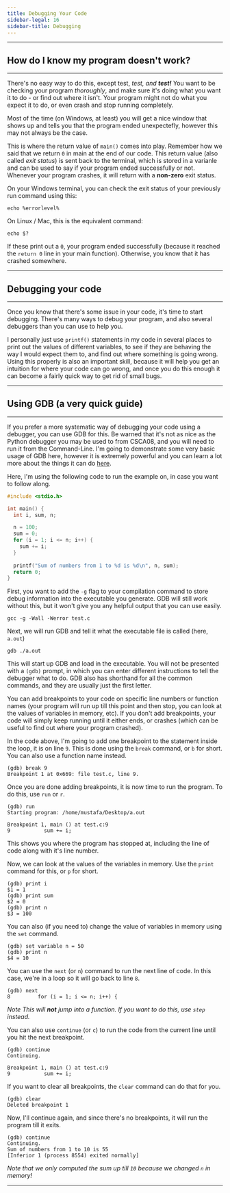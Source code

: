 ```yaml
---
title: Debugging Your Code
sidebar-legal: 16
sidebar-title: Debugging
---
```


---
## How do I know my program doesn't work?
---
There's no easy way to do this, except test, *test, and  **test!*** You want to be checking your program *thoroughly*, and make sure it's doing what you want it to do - or find out where it isn't. Your program might not do what you expect it to do, or even crash and stop running completely.

Most of the time (on Windows, at least) you will get a nice window that shows up and tells you that the program ended unexpectefly, however this may not always be the case. 

This is where the return value of `main()` comes into play. Remember how we said that we return `0` in main at the end of our code. This return value (also called *exit status*) is sent back to the terminal, which is stored in a varianle and can be used to say if your program ended successfully or not. Whenever your program crashes, it will return with a **non-zero** exit status. 

On your Windows terminal, you can check the exit status of your previously run command using this:
```
echo %errorlevel%
```

On Linux / Mac, this is the equivalent command:
```
echo $?
```
If these print out a `0`, your program ended successfully (because it reached the `return 0` line in your main function). Otherwise, you know that it has crashed somewhere.

---
## Debugging your code
---

Once you know that there's some issue in your code, it's time to start debugging. There's many ways to debug your program, and also several debuggers than you can use to help you. 

I personally just use `printf()` statements in my code in several places to print out the values of different variables,
to see if they are behaving the way I would expect them to, and find out where something is going wrong. Using this properly is also an important skill, because it will help you get an intuition for where your code can go wrong, and once you do this enough it can become a fairly quick way to get rid of small bugs.

---
## Using GDB (a very quick guide)
---

If you prefer a more systematic way of debugging your code using a debugger, you can use GDB for this. Be warned that it's not as nice as the Python debugger you may be used to from CSCA08, and you will need to run it from the Command-Line. I'm going to demonstrate some very basic usage of GDB here, however it is extremely powerful and you can learn a lot more about the things it can do [here](http://www.yolinux.com/TUTORIALS/GDB-Commands.html).


Here, I'm using the following code to run the example on, in case you want to follow along.
```c
#include <stdio.h>

int main() {
  int i, sum, n;

  n = 100;
  sum = 0;
  for (i = 1; i <= n; i++) {
    sum += i;
  }
  
  printf("Sum of numbers from 1 to %d is %d\n", n, sum);
  return 0;
}
```

First, you want to add the `-g` flag to your compilation command to store debug information into the executable you generate. GDB will still work without this, but it won't give you any helpful output that you can use easily.


```
gcc -g -Wall -Werror test.c
```

Next, we will run GDB and tell it what the executable file is called (here, `a.out`)
```
gdb ./a.out
```

This will start up GDB and load in the executable. You will not be presented with a `(gdb)` prompt, in which you can enter different instructions to tell the debugger what to do. GDB also has shorthand for all the common commands, and they are usually just the first letter.

You can add breakpoints to your code on specific line numbers or function names (your program will run up till this point and then stop, you can look at the values of variables in memory, etc). If you don't add breakpoints, your code will simply keep running until it either ends, or crashes (which can be useful to find out where your program crashed). 

In the code above, I'm going to add one breakpoint to the statement inside the loop, it is on line `9`. This is done using the `break` command, or `b` for short. You can also use a function name instead.
```
(gdb) break 9
Breakpoint 1 at 0x669: file test.c, line 9.
```
Once you are done adding breakpoints, it is now time to run the program. To do this, use `run` or `r`.
```
(gdb) run
Starting program: /home/mustafa/Desktop/a.out 

Breakpoint 1, main () at test.c:9
9           sum += i;
```
This shows you where the program has stopped at, including the line of code  along with it's line number.

Now, we can look at the values of the variables in memory. Use the `print` command for this, or `p` for short.
```
(gdb) print i
$1 = 1
(gdb) print sum
$2 = 0
(gdb) print n
$3 = 100
```
You can also (if you need to) change the value of variables in memory using the `set` command.
```
(gdb) set variable n = 50
(gdb) print n
$4 = 10
```
You can use the `next` (or `n`) command to run the next line of code.  In this case, we're in a loop so it will go back to line `8`.
```
(gdb) next
8         for (i = 1; i <= n; i++) {
```
*Note This will **not** jump into a function. If you want to do this, use `step` instead.*

You can also use `continue` (or `c`) to run the code from the current line until you hit the next breakpoint.
```
(gdb) continue
Continuing.

Breakpoint 1, main () at test.c:9
9           sum += i;
```

If you want to clear all breakpoints, the `clear` command can do that for you.
```
(gdb) clear
Deleted breakpoint 1
```
Now, I'll continue again, and since there's no breakpoints, it will run the program till it exits.
```
(gdb) continue
Continuing.
Sum of numbers from 1 to 10 is 55
[Inferior 1 (process 8554) exited normally]
```

*Note that we only computed the sum up till `10` because we changed `n` in memory!*

---
